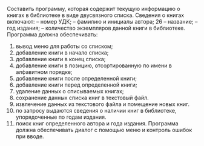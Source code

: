 Составить программу, которая содержит текущую информацию о книгах
в библиотеке в виде двусвязного списка. Сведения о книгах включают:
– номер УДК;
– фамилию и инициалы автора;
26
– название;
– год издания;
– количество экземпляров данной книги в библиотеке.
Программа должна обеспечивать:
1) вывод меню для работы со списком;
2) добавление книги в начало списка;
3) добавление книги в конец списка;
4) добавление книги в позицию, отсортированную по имени в алфавитном порядке;
5) добавление книги после определенной книги;
6) добавление книги перед определенной книги;
7) удаление данных о списываемых книгах;
8) сохранение данных списка книг в текстовый файл.
9) извлечение данных из текстового файла и помещение новых книг.
10) по запросу выдаются сведения о наличии книг в библиотеке, упорядоченные по годам издания.
11) поиск книг определенного автора и года издания.
Программа должна обеспечивать диалог с помощью меню и контроль
ошибок при вводе.
